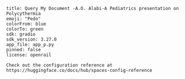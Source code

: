 
    title: Query My Document -A.O. Alabi-A Pediatrics presentation on Polycythermia
    emoji: "Pedo"
    colorFrom: blue
    colorTo: green
    sdk: gradio
    sdk_version: 3.27.0
    app_file: app_p.py
    pinned: false
    license: openrail

    Check out the configuration reference at https://huggingface.co/docs/hub/spaces-config-reference
    